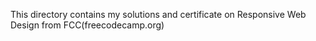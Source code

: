 This directory contains my solutions and certificate on Responsive Web Design from FCC(freecodecamp.org)
